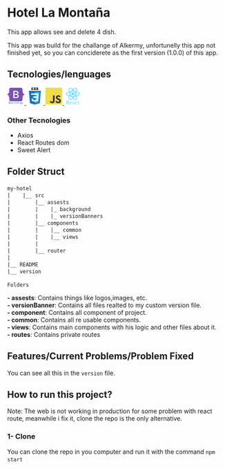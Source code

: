 # Hotel La Montaña

This app allows see and delete 4 dish.

This app was build for the challange of Alkermy, unfortunelly this app not finished yet, so you can conciderete as the first version (1.0.0) of this app.


## Tecnologies/lenguages

<p align="left"> <a href="https://getbootstrap.com" target="_blank" rel="noreferrer"> <img src="https://raw.githubusercontent.com/devicons/devicon/master/icons/bootstrap/bootstrap-plain-wordmark.svg" alt="bootstrap" width="40" height="40"/> </a> <a href="https://www.w3schools.com/css/" target="_blank" rel="noreferrer"> <img src="https://raw.githubusercontent.com/devicons/devicon/master/icons/css3/css3-original-wordmark.svg" alt="css3" width="40" height="40"/> </a> <a href="https://developer.mozilla.org/en-US/docs/Web/JavaScript" target="_blank" rel="noreferrer"> <img src="https://raw.githubusercontent.com/devicons/devicon/master/icons/javascript/javascript-original.svg" alt="javascript" width="40" height="40"/> </a> <a href="https://reactjs.org/" target="_blank" rel="noreferrer"> <img src="https://raw.githubusercontent.com/devicons/devicon/master/icons/react/react-original-wordmark.svg" alt="react" width="40" height="40"/> </a> </p>

### Other Tecnologies

- Axios
- React Routes dom
- Sweet Alert

## Folder Struct

```
my-hotel
|    |__ src
|        |__ assests
|        |    |_ background
|        |    |_ versionBanners
|        |__ components
|        |    |__ common
|        |    |__ views
|        |
|        |__ router
|
|__ README
|__ version
```

`Folders`

**- assests**: Contains things like logos,images, etc.  
**- versionBanner**: Contains all files realted to my custom version file.  
**- component**: Contains all component of project.  
**- common**: Contains all re usable components.    
**- views**: Contains main components with his logic and other files about it.  
**- routes**: Contains private routes  

## Features/Current Problems/Problem Fixed

You can see all this in the `version` file.

## How to run this project?

Note: The web is not working in production for some problem with react route, meanwhile i fix it, clone the repo is the only alternative. 

### 1- Clone

You can clone the repo in you computer and run it with the command `npm start`

